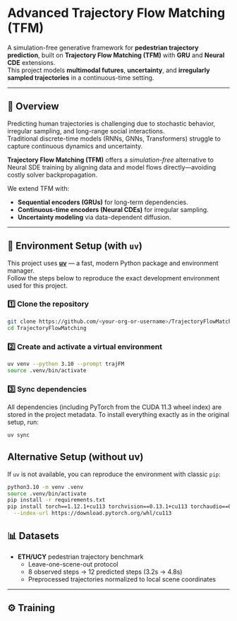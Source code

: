 # Advanced Trajectory Flow Matching (TFM)

A simulation-free generative framework for **pedestrian trajectory prediction**, built on **Trajectory Flow Matching (TFM)** with **GRU** and **Neural CDE** extensions.  
This project models **multimodal futures**, **uncertainty**, and **irregularly sampled trajectories** in a continuous-time setting.

---

## 🚀 Overview

Predicting human trajectories is challenging due to stochastic behavior, irregular sampling, and long-range social interactions.  
Traditional discrete-time models (RNNs, GNNs, Transformers) struggle to capture continuous dynamics and uncertainty.

**Trajectory Flow Matching (TFM)** offers a *simulation-free* alternative to Neural SDE training by aligning data and model flows directly—avoiding costly solver backpropagation.  

We extend TFM with:
- **Sequential encoders (GRUs)** for long-term dependencies.
- **Continuous-time encoders (Neural CDEs)** for irregular sampling.
- **Uncertainty modeling** via data-dependent diffusion.

---
## 🧭 Environment Setup (with `uv`)

This project uses **[uv](https://github.com/astral-sh/uv)** — a fast, modern Python package and environment manager.  
Follow the steps below to reproduce the exact development environment used for this project.

### 1️⃣ Clone the repository

```bash
git clone https://github.com/<your-org-or-username>/TrajectoryFlowMatching.git
cd TrajectoryFlowMatching
```

### 2️⃣ Create and activate a virtual environment

```bash
uv venv --python 3.10 --prompt trajFM
source .venv/bin/activate
```
### 3️⃣ Sync dependencies
All dependencies (including PyTorch from the CUDA 11.3 wheel index) are stored in the project metadata.
To install everything exactly as in the original setup, run:

```bash
uv sync
```

## Alternative Setup (without uv)
If `uv` is not available, you can reproduce the environment with classic `pip`:

```bash
python3.10 -m venv .venv
source .venv/bin/activate
pip install -r requirements.txt
pip install torch==1.12.1+cu113 torchvision==0.13.1+cu113 torchaudio==0.12.1 \
  --index-url https://download.pytorch.org/whl/cu113
```

## 📊 Datasets

- **ETH/UCY** pedestrian trajectory benchmark  
  - Leave-one-scene-out protocol  
  - 8 observed steps → 12 predicted steps (3.2s → 4.8s)  
  - Preprocessed trajectories normalized to local scene coordinates

---

## ⚙️ Training

